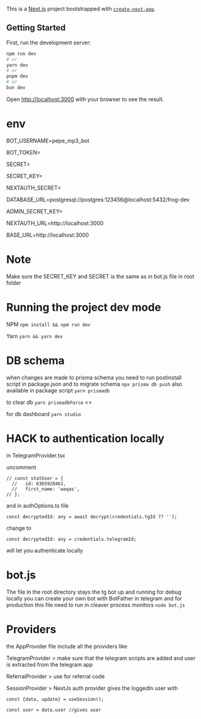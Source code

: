 This is a [Next.js](https://nextjs.org) project bootstrapped with [`create-next-app`](https://nextjs.org/docs/app/api-reference/cli/create-next-app).

## Getting Started

First, run the development server:

```bash
npm run dev
# or
yarn dev
# or
pnpm dev
# or
bun dev
```

Open [http://localhost:3000](http://localhost:3000) with your browser to see the result.

# env

BOT_USERNAME=pepe_mp3_bot

BOT_TOKEN=

SECRET=

SECRET_KEY=

NEXTAUTH_SECRET=

<!-- DATABASE_URL=postgresql://<db_username>:<db_passowrd>@<ip_address>:5432/<db_name> -->

DATABASE_URL=postgresql://postgres:123456@localhost:5432/frog-dev

ADMIN_SECRET_KEY=

NEXTAUTH_URL=http://localhost:3000

BASE_URL=http://localhost:3000

# Note

Make sure the SECRET_KEY and SECRET is the same as in bot.js file in root folder

# Running the project dev mode

NPM
`npm install && npm run dev`

Yarn
`yarn && yarn dev`

# DB schema

when changes are made to prisma schema
you need to run postinstall script in package.json
and to migrate schema `npx prisma db push` also available in package script `yarn prismadb`

to clear db `yarn prismadbForce` <<never run this on prod>>

for db dashboard
`yarn studio`

# HACK to authentication locally

in TelegramProvider.tsx

uncomment

```
// const statUser = {
  //   id: 6365928461,
  //   first_name: 'waqas',
// };
```

and in authOptions.ts file

`const decryptedId: any = await decrypt(credentials.tgId ?? '');`

change to

`const decryptedId: any = credentials.telegramId;`

will let you authenticate locally

# bot.js

The file in the root directory stays the tg bot up and running for debug locally you can create your own bot with BotFather in telegram and for production this file need to run in cleaver process monitors
`node bot.js`

# Providers

the AppProvider file include all the providers like

TelegramProvider > make sure that the telegram scripts are added and user is extracted from the telegram app

ReferralProvider > use for referral code

SessionProvider > NextJs auth provider gives the loggedIn user with

`const {data, update} = useSession();`

`const user = data.user //gives user`
